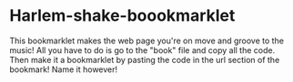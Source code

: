 # Harlem-shake-boookmarklet

This bookmarklet makes the web page you're on move and groove to the music!
All you have to do is go to the "book" file and copy all the code. Then make it a bookmarklet by pasting the code in the url section of the bookmark! Name it however!
